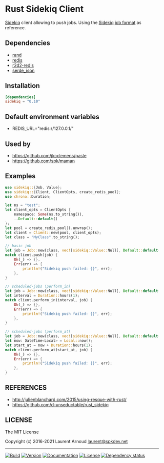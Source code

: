 # Rust Sidekiq Client

[Sidekiq](https://github.com/mperham/sidekiq) client allowing to push jobs.
Using the [Sidekiq job
format](https://github.com/mperham/sidekiq/wiki/Job-Format) as reference.

## Dependencies

* [rand](https://github.com/rust-random/rand)
* [redis](https://github.com/mitsuhiko/redis-rs)
* [r2d2-redis](https://github.com/sorccu/r2d2-redis)
* [serde_json](https://github.com/serde-rs/json)

## Installation

``` toml
[dependencies]
sidekiq = "0.10"
```

## Default environment variables

* REDIS_URL="redis://127.0.0.1/"

## Used by

* <https://github.com/jkcclemens/paste>
* <https://github.com/spk/maman>


## Examples

```rust
use sidekiq::{Job, Value};
use sidekiq::{Client, ClientOpts, create_redis_pool};
use chrono::Duration;

let ns = "test";
let client_opts = ClientOpts {
    namespace: Some(ns.to_string()),
    ..Default::default()
};
let pool = create_redis_pool().unwrap();
let client = Client::new(pool, client_opts);
let class = "MyClass".to_string();

// basic job
let job = Job::new(class, vec![sidekiq::Value::Null], Default::default());
match client.push(job) {
    Ok(_) => {},
    Err(err) => {
        println!("Sidekiq push failed: {}", err);
    },
}

// scheduled-jobs (perform_in)
let job = Job::new(class, vec![sidekiq::Value::Null], Default::default());
let interval = Duration::hours(1);
match client.perform_in(interval, job) {
    Ok(_) => {},
    Err(err) => {
        println!("Sidekiq push failed: {}", err);
    },
}

// scheduled-jobs (perform_at)
let job = Job::new(class, vec![sidekiq::Value::Null], Default::default());
let now: DateTime<Local> = Local::now();
let start_at = now + Duration::hours(1);
match client.perform_at(start_at, job) {
    Ok(_) => {},
    Err(err) => {
        println!("Sidekiq push failed: {}", err);
    },
}
```

## REFERENCES

* <http://julienblanchard.com/2015/using-resque-with-rust/>
* <https://github.com/d-unseductable/rust_sidekiq>

## LICENSE

The MIT License

Copyright (c) 2016-2021 Laurent Arnoud <laurent@spkdev.net>

---
[![Build](https://img.shields.io/github/workflow/status/spk/rust-sidekiq/CI/master.svg)](https://github.com/spk/rust-sidekiq/actions)
[![Version](https://img.shields.io/crates/v/sidekiq.svg)](https://crates.io/crates/sidekiq)
[![Documentation](https://img.shields.io/badge/doc-rustdoc-blue.svg)](https://docs.rs/sidekiq/)
[![License](https://img.shields.io/badge/license-MIT-blue.svg)](https://opensource.org/licenses/MIT "MIT")
[![Dependency status](https://deps.rs/repo/github/spk/rust-sidekiq/status.svg)](https://deps.rs/repo/github/spk/rust-sidekiq)
